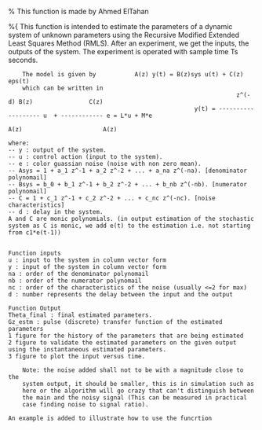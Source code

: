 % This function is made by Ahmed ElTahan

%{
        This function is intended to estimate the parameters of a dynamic
        system of unknown parameters using the Recursive Modified Extended Least Squares Method (RMLS).
        After an experiment, we get the inputs, the outputs of the system. 
        The experiment is operated with sample time Ts seconds. 
                                    
        The model is given by           A(z) y(t) = B(z)sys u(t) + C(z) eps(t) 
        which can be written in
                                                                     z^(-d) B(z)                C(z)
                                                         y(t) = ------------------- u  + ------------ e = L*u + M*e
                                                                         A(z)                       A(z)

    where:
    -- y : output of the system.
    -- u : control action (input to the system).
    -- e : color guassian noise (noise with non zero mean).
    -- Asys = 1 + a_1 z^-1 + a_2 z^-2 + ... + a_na z^(-na). [denominator polynomail]
    -- Bsys = b_0 + b_1 z^-1 + b_2 z^-2 + ... + b_nb z^(-nb). [numerator polynomail]
    -- C = 1 + c_1 z^-1 + c_2 z^-2 + ... + c_nc z^(-nc). [noise characteristics]
    -- d : delay in the system.
    A and C are monic polynomials. (in output estimation of the stochastic
    system as C is monic, we add e(t) to the estimation i.e. not starting from c1*e(t-1))


    Function inputs
    u : input to the system in column vector form
    y : input of the system in column vector form
    na : order of the denominator polynomail
    nb : order of the numerator polynomail
    nc : order of the characteristics of the noise (usually <=2 for max)
    d : number represents the delay between the input and the output
    
    Function Output
    Theta_final : final estimated parameters.
    Gz_estm : pulse (discrete) transfer function of the estimated parameters
    1 figure for the history of the parameters that are being estimated
    2 figure to validate the estimated parameters on the given output
    using the instantaneous estimated parameters.
    3 figure to plot the input versus time.

        Note: the noise added shall not to be with a magnitude close to the
        system output, it should be smaller, this is in simulation such as
        here or the algorithm will go crazy that can't distinguish between
        the main and the noisy signal (This can be measured in practical 
        case finding noise to signal ratio).

    An example is added to illustrate how to use the funcrtion
